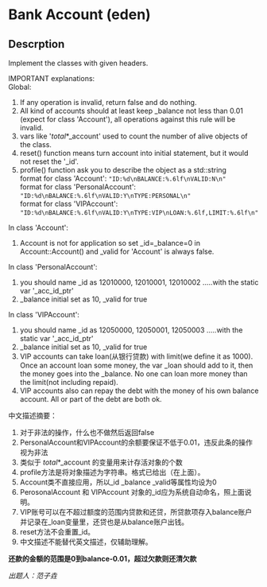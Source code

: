 # Bank Account (eden)

## Descrption
Implement the classes with given headers.

IMPORTANT explanations:  
Global:  
1. If any operation is invalid, return false and do nothing.  
2. All kind of accounts should at least keep _balance not less than 0.01
(expect for class 'Account'), all operations against this rule will be
invalid.     
3. vars like '_total_*_account' used to count the number of alive objects of
the class.  
4. reset() function means turn account into initial statement, but it would not
reset the '_id'.  
5. profile() function ask you to describe the object as a std::string  
   format for class 'Account': `"ID:%d\nBALANCE:%.6lf\nVALID:N\n"`      
   format for class 'PersonalAccount':
`"ID:%d\nBALANCE:%.6lf\nVALID:Y\nTYPE:PERSONAL\n"  `   
   format for class 'VIPAccount':
`"ID:%d\nBALANCE:%.6lf\nVALID:Y\nTYPE:VIP\nLOAN:%.6lf,LIMIT:%.6lf\n"`   
  
In class 'Account':  
1. Account is not for application so set _id=_balance=0 in Account::Account()
and _valid for 'Account' is always false.  
  
In class 'PersonalAccount':  
1. you should name _id as 12010000, 12010001, 12010002 .....with the static var
'_acc_id_ptr'  
2. _balance initial set as 10, _valid for true  
  
In class 'VIPAccount':  
1. you should name _id as 12050000, 12050001, 12050003 .....with the static var
'_acc_id_ptr'  
2. _balance initial set as 10, _valid for true  
3. VIP accounts can take loan(从银行贷款) with limit(we define it as 1000). Once an
account loan some money, the var _loan should add to it, then the money goes
into the _balance. No one can loan more money than the limit(not including
repaid).  
4. VIP accounts also can repay the debt with the money of his own balance
account. All or part of the debt are both ok.

中文描述摘要：  
1. 对于非法的操作，什么也不做然后返回false  
2. PersonalAccount和VIPAccount的余额要保证不低于0.01，违反此条的操作视为非法  
3. 类似于 _total_*_account 的变量用来计存活对象的个数  
4. profile方法是将对象描述为字符串。格式已给出（在上面）。  
5. Account类不直接应用，所以_id _balance _valid等属性均设为0  
6. PerosonalAccount 和 VIPAccount 对象的_id应为系统自动命名，照上面说明。  
7. VIP账号可以在不超过额度的范围内贷款和还贷，所贷款项存入balance账户并记录在_loan变量里，还贷也是从balance账户出钱。  
8. reset方法不会重置_id。  
9. 中文描述不能替代英文描述，仅辅助理解。  

**还款的金额的范围是0到balance-0.01，超过欠款则还清欠款**

*出题人：范子垚*
